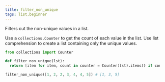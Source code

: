 ```yaml
---
title: filter_non_unique
tags: list,beginner
---
```


Filters out the non-unique values in a list.

Use a `collections.Counter` to get the count of each value in the list.
Use list comprehension to create a list containing only the unique values.

```py
from collections import Counter

def filter_non_unique(lst):
  return [item for item, count in counter = Counter(lst).items() if count == 1]
```

```py
filter_non_unique([1, 2, 2, 3, 4, 4, 5]) # [1, 3, 5]
```
